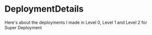 # DeploymentDetails
Here's about the deployments I made in Level 0, Level 1 and Level 2 for Super Deployment
